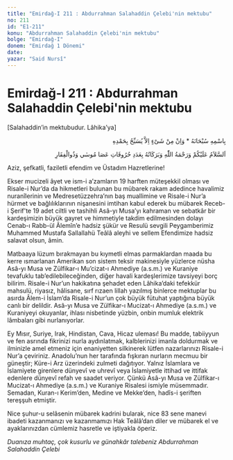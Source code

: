 ```yaml
---
title: "Emirdağ-I 211 : Abdurrahman Salahaddin Çelebi'nin mektubu"
no: 211
id: "E1-211"
konu: "Abdurrahman Salahaddin Çelebi'nin mektubu"
bolge: "Emirdağ-I"
donem: "Emirdağ 1 Dönemi"
date: 
yazar: "Said Nursî"
---
```


# Emirdağ-I 211 : Abdurrahman Salahaddin Çelebi'nin mektubu

<p class="takdim">[Salahaddin’in mektubudur. Lâhika’ya]</p>

<p class="arabic" dir="rtl" title="Meal: “Subhân Allah’ın adıyla” * “Hiçbir şey yoktur ki O'nu hamd ile tesbih etmesin” [İsrâ 17:44]">بِاسْمِهِ سُبْحَانَهُ * وَاِنْ مِنْ شَىْءٍ اِلاَّ يُسَبِّحُ بِحَمْدِهِ</p>

<p class="arabic" dir="rtl" title="Meal: “Asa-yı Musa ve Zülfikar mecmualarının harfleri adedince Allah’ın selamı, rahmeti ve bereketleri üzerinize olsun.”">اَلسَّلاَمُ عَلَيْكُمْ وَرَحْمَةُ اللّٰهِ وَبَرَكَاتُهُ بِعَدَدِ حُرُوفَاتِ عَصَا مُوسٰي وَذُوالْفِقَارِ</p>

Aziz, şefkatli, faziletli efendim ve Üstadım Hazretlerine!

Ekser mucizeli âyet ve ism-i a’zamların 19 harften müteşekkil olması ve Risale-i Nur’da da hikmetleri bulunan bu mübarek rakam adedince havalimiz nuranîlerinin ve Medresetüzzehra’nın baş muallimine ve Risale-i Nur’a hürmet ve bağlılıklarının nişanesini imtihan kabul ederek bu mübarek Receb-i Şerif'te 19 adet ciltli ve tashihli Asâ-yı Musa’yı kahraman ve sebatkâr bir kardeşimizin büyük gayret ve himmetiyle takdim edilmesinden dolayı Cenab-ı Rabb-ül Âlemîn’e hadsiz şükür ve Resulü sevgili Peygamberimiz Muhammed Mustafa Sallallahü Teâlâ aleyhi ve sellem Efendimize hadsiz salavat olsun, âmin.

Matbaaya lüzum bırakmayan bu kıymetli elmas parmaklardan maada bu kerre ısmarlanan Amerikan son sistem teksir makinesiyle yüzlerce nüsha Asâ-yı Musa ve Zülfikar-ı Mu’cizat-ı Ahmediye (a.s.m.) ve Kuraniye tevafuklu tab’edilebileceğinden, diğer havali kardeşlerimize tavsiyeyi borç bilirim. Risale-i Nur’un hakikatına şehadet eden Lâhika’daki tefekkür mahsulü, riyasız, hâlisane, sırf rızaen lillah yazılmış binlerce mektuplar bu asırda Âlem-i İslam’da Risale-i Nur’un çok büyük fütuhat yaptığına büyük canlı bir delildir. Asâ-yı Musa ve Zülfikar-ı Mucizat-ı Ahmediye (a.s.m.) ve Kuraniyeyi okuyanlar, ihlası nisbetinde yüzbin, onbin mumluk elektrik lâmbaları gibi nurlanıyorlar.

Ey Mısır, Suriye, Irak, Hindistan, Cava, Hicaz uleması! Bu madde, tabiiyyun ve fen asrında fikrinizi nurla aydınlatmak, kalblerinizi imanla doldurmak ve ilminizle amel etmeniz için enaniyetten silkinerek lütfen nazarlarınızı Risale-i Nur’a çeviriniz. Anadolu’nun her tarafında fışkıran nurların mecmuu bir güneştir; Küre-i Arz üzerindeki zulmeti dağıtıyor. Yalnız İslamlara ve İslamiyete girenlere dünyevî ve uhrevî veya İslamiyetle ittihad ve ittifak edenlere dünyevî refah ve saadet veriyor. Çünkü Asâ-yı Musa ve Zülfikar-ı Mucizat-ı Ahmediye (a.s.m.) ve Kuraniye Risalesi ismiyle müsemmadır. Semadan, Kuran-ı Kerim’den, Medine ve Mekke’den, hadîs-i şeriften tereşşuh etmiştir.

Nice şuhur-u selâsenin mübarek kadrini bularak, nice 83 sene manevi ibadeti kazanmanızı ve kazanmamızı Hak Teâlâ’dan diler ve mübarek el ve ayaklarınızdan cümlemiz hasretle ve iştiyakla öperiz.

*Duanıza muhtaç, çok kusurlu ve günahkâr talebeniz*
*Abdurrahman Salahaddin Çelebi*

